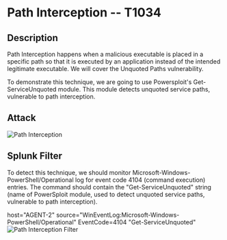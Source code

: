 
# Path Interception -- T1034

## Description

Path Interception happens when a malicious executable is placed in a specific path so that it is executed by an application instead of the intended legitimate executable. We will cover the Unquoted Paths vulnerability.

To demonstrate this technique, we are going to use Powersploit's Get-ServiceUnquoted module. This module detects unquoted service paths, vulnerable to path interception.

## Attack

![Path Interception](https://user-images.githubusercontent.com/36422282/55603147-40978380-5737-11e9-9bb7-5ad36999b3e6.PNG)

## Splunk Filter

To detect this technique, we should monitor Microsoft-Windows-PowerShell/Operational log for event code 4104 (command execution) entries. The command should contain the "Get-ServiceUnquoted" string (name of PowerSploit module, used to detect unquoted service paths, vulnerable to path interception).

host="AGENT-2" source="WinEventLog:Microsoft-Windows-PowerShell/Operational" EventCode=4104 "Get-ServiceUnquoted"
![Path Interception Filter](https://user-images.githubusercontent.com/36422282/55603110-0928d700-5737-11e9-8f53-f5614429142a.png)
